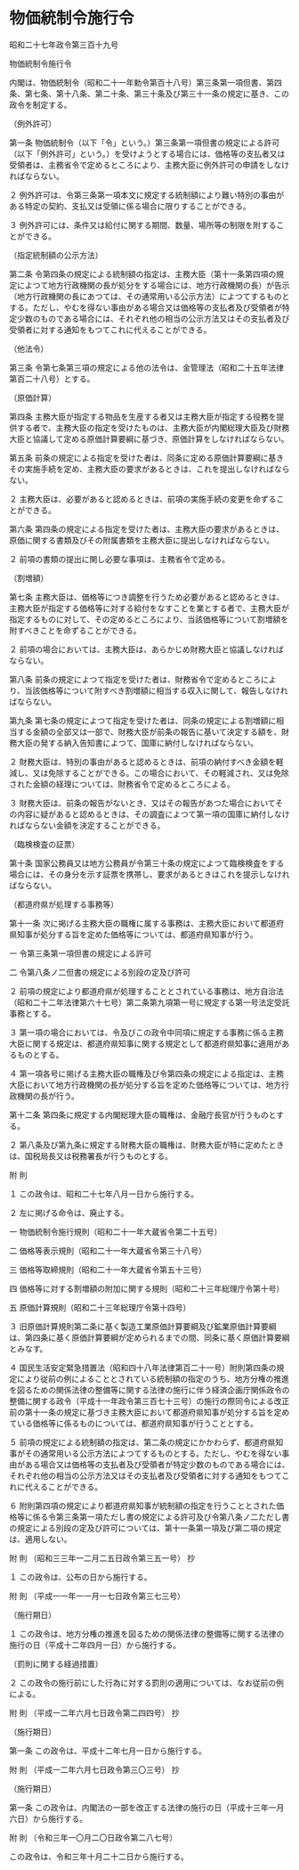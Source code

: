 # 物価統制令施行令

昭和二十七年政令第三百十九号

物価統制令施行令

内閣は、物価統制令（昭和二十一年勅令第百十八号）第三条第一項但書、第四条、第七条、第十八条、第二十条、第三十条及び第三十一条の規定に基き、この政令を制定する。

（例外許可）

第一条 物価統制令（以下「令」という。）第三条第一項但書の規定による許可（以下「例外許可」という。）を受けようとする場合には、価格等の支払者又は受領者は、主務省令で定めるところにより、主務大臣に例外許可の申請をしなければならない。

２ 例外許可は、令第三条第一項本文に規定する統制額により難い特別の事由がある特定の契約、支払又は受領に係る場合に限りすることができる。

３ 例外許可には、条件又は給付に関する期間、数量、場所等の制限を附することができる。

（指定統制額の公示方法）

第二条 令第四条の規定による統制額の指定は、主務大臣（第十一条第四項の規定によつて地方行政機関の長が処分をする場合には、地方行政機関の長）が告示（地方行政機関の長にあつては、その通常用いる公示方法）によつてするものとする。ただし、やむを得ない事由がある場合又は価格等の支払者及び受領者が特定少数のものである場合には、それぞれ他の相当の公示方法又はその支払者及び受領者に対する通知をもつてこれに代えることができる。

（他法令）

第三条 令第七条第三項の規定による他の法令は、金管理法（昭和二十五年法律第百二十八号）とする。

（原価計算）

第四条 主務大臣が指定する物品を生産する者又は主務大臣が指定する役務を提供する者で、主務大臣の指定を受けたものは、主務大臣が内閣総理大臣及び財務大臣と協議して定める原価計算要綱に基づき、原価計算をしなければならない。

第五条 前条の規定による指定を受けた者は、同条に定める原価計算要綱に基きその実施手続を定め、主務大臣の要求があるときは、これを提出しなければならない。

２ 主務大臣は、必要があると認めるときは、前項の実施手続の変更を命ずることができる。

第六条 第四条の規定による指定を受けた者は、主務大臣の要求があるときは、原価に関する書類及びその附属書類を主務大臣に提出しなければならない。

２ 前項の書類の提出に関し必要な事項は、主務省令で定める。

（割増額）

第七条 主務大臣は、価格等につき調整を行うため必要があると認めるときは、主務大臣が指定する価格等に対する給付をなすことを業とする者で、主務大臣が指定するものに対して、その定めるところにより、当該価格等について割増額を附すべきことを命ずることができる。

２ 前項の場合においては、主務大臣は、あらかじめ財務大臣と協議しなければならない。

第八条 前条の規定によつて指定を受けた者は、財務省令で定めるところにより、当該価格等について附すべき割増額に相当する収入に関して、報告しなければならない。

第九条 第七条の規定によつて指定を受けた者は、同条の規定による割増額に相当する金額の全部又は一部で、財務大臣が前条の報告に基いて決定する額を、財務大臣の発する納入告知書によつて、国庫に納付しなければならない。

２ 財務大臣は、特別の事由があると認めるときは、前項の納付すべき金額を軽減し、又は免除することができる。この場合において、その軽減され、又は免除された金額の経理については、財務省令で定めるところによる。

３ 財務大臣は、前条の報告がないとき、又はその報告があつた場合においてその内容に疑があると認めるときは、その調査によつて第一項の国庫に納付しなければならない金額を決定することができる。

（臨検検査の証票）

第十条 国家公務員又は地方公務員が令第三十条の規定によつて臨検検査をする場合には、その身分を示す証票を携帯し、要求があるときはこれを提示しなければならない。

（都道府県が処理する事務等）

第十一条 次に掲げる主務大臣の職権に属する事務は、主務大臣において都道府県知事が処分する旨を定めた価格等については、都道府県知事が行う。

一 令第三条第一項但書の規定による許可

二 令第八条ノ二但書の規定による別段の定及び許可

２ 前項の規定により都道府県が処理することとされている事務は、地方自治法（昭和二十二年法律第六十七号）第二条第九項第一号に規定する第一号法定受託事務とする。

３ 第一項の場合においては、令及びこの政令中同項に規定する事務に係る主務大臣に関する規定は、都道府県知事に関する規定として都道府県知事に適用があるものとする。

４ 第一項各号に掲げる主務大臣の職権及び令第四条の規定による指定は、主務大臣において地方行政機関の長が処分する旨を定めた価格等については、地方行政機関の長が行う。

第十二条 第四条に規定する内閣総理大臣の職権は、金融庁長官が行うものとする。

２ 第八条及び第九条に規定する財務大臣の職権は、財務大臣が特に定めたときは、国税局長又は税務署長が行うものとする。

附 則

１ この政令は、昭和二十七年八月一日から施行する。

２ 左に掲げる命令は、廃止する。

一 物価統制令施行規則（昭和二十一年大蔵省令第二十五号）

二 価格等表示規則（昭和二十一年大蔵省令第三十八号）

三 価格等取締規則（昭和二十一年大蔵省令第五十三号）

四 価格等に対する割増額の附加に関する規則（昭和二十三年総理庁令第十号）

五 原価計算規則（昭和二十三年総理庁令第十四号）

３ 旧原価計算規則第二条に基く製造工業原価計算要綱及び鉱業原価計算要綱は、第四条に基く原価計算要綱が定められるまでの間、同条に基く原価計算要綱とみなす。

４ 国民生活安定緊急措置法（昭和四十八年法律第百二十一号）附則第四条の規定により従前の例によることとされている統制額の指定のうち、地方分権の推進を図るための関係法律の整備等に関する法律の施行に伴う経済企画庁関係政令の整備に関する政令（平成十一年政令第三百七十三号）の施行の際同令による改正前の第十一条の規定に基づき主務大臣において都道府県知事が処分する旨を定めている価格等に係るものについては、都道府県知事が行うこととする。

５ 前項の規定による統制額の指定は、第二条の規定にかかわらず、都道府県知事がその通常用いる公示方法によつてするものとする。ただし、やむを得ない事由がある場合又は価格等の支払者及び受領者が特定少数のものである場合には、それぞれ他の相当の公示方法又はその支払者及び受領者に対する通知をもつてこれに代えることができる。

６ 附則第四項の規定により都道府県知事が統制額の指定を行うこととされた価格等に係る令第三条第一項ただし書の規定による許可及び令第八条ノ二ただし書の規定による別段の定及び許可については、第十一条第一項及び第二項の規定は、適用しない。

附 則 （昭和三三年一二月二五日政令第三五一号） 抄

１ この政令は、公布の日から施行する。

附 則 （平成一一年一一月一七日政令第三七三号）

（施行期日）

１ この政令は、地方分権の推進を図るための関係法律の整備等に関する法律の施行の日（平成十二年四月一日）から施行する。

（罰則に関する経過措置）

２ この政令の施行前にした行為に対する罰則の適用については、なお従前の例による。

附 則 （平成一二年六月七日政令第二四四号） 抄

（施行期日）

第一条 この政令は、平成十二年七月一日から施行する。

附 則 （平成一二年六月七日政令第三〇三号） 抄

（施行期日）

第一条 この政令は、内閣法の一部を改正する法律の施行の日（平成十三年一月六日）から施行する。

附 則 （令和三年一〇月二〇日政令第二八七号）

この政令は、令和三年十月二十二日から施行する。
